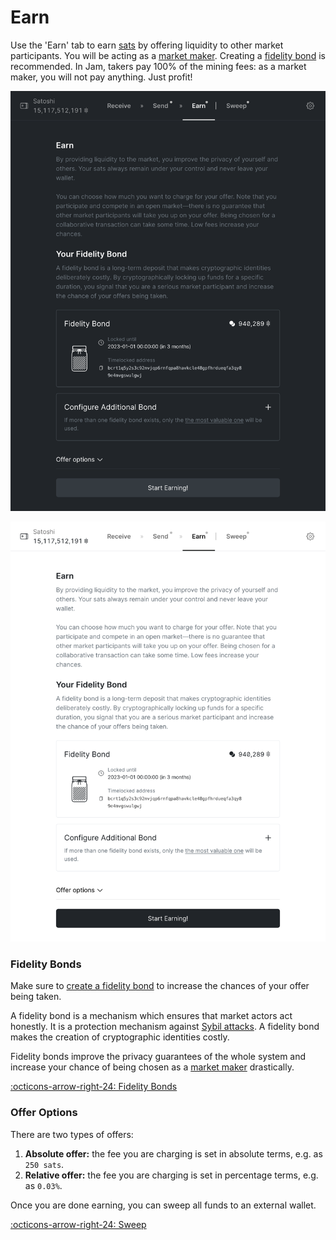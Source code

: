 # Earn

Use the 'Earn' tab to earn [sats][sats] by offering liquidity to other market
participants. You will be acting as a [market maker][maker]. Creating a
[fidelity bond][bond] is recommended.
In Jam, takers pay 100% of the mining fees: as a market maker, you will not pay anything. Just profit!

[sats]: /glossary/#sats
[bond]: /glossary/#fidelity-bond

![](../assets/interface/earn.png#only-dark)

![](../assets/interface/earn-light.png#only-light)

### Fidelity Bonds

Make sure to [create a fidelity bond][fb] to increase the chances of your offer
being taken.

A fidelity bond is a mechanism which ensures that market actors act honestly. It
is a protection mechanism against [Sybil attacks][sybil]. A fidelity bond makes
the creation of cryptographic identities costly.

Fidelity bonds improve the privacy guarantees of the whole system and increase
your chance of being chosen as a [market maker][maker] drastically.

[:octicons-arrow-right-24: Fidelity Bonds][fb]

[fb]: fidelity-bonds.md
[sybil]: /glossary/#sybil-attack
[maker]: /glossary/#maker

### Offer Options

There are two types of offers:

1. **Absolute offer:** the fee you are charging is set in absolute terms, e.g. as `250 sats`.
2. **Relative offer:** the fee you are charging is set in percentage terms, e.g. as `0.03%`.

Once you are done earning, you can sweep all funds to an external wallet.

[:octicons-arrow-right-24: Sweep][sweep]

[sweep]: 04-sweep.md
